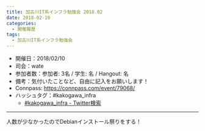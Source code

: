 ```yaml
---
title: 加古川IT系インフラ勉強会 2018.02
date: 2018-02-10
categories:
  - 開催履歴
tags:
  - 加古川IT系インフラ勉強会
---
```


* 開催日：2018/02/10
* 司会：wate
* 参加者数：参加者: 3名 / 学生:  名 / Hangout:  名
* 備考：気付いたことなど、自由に記入をお願いします！
* Connpass: https://connpass.com/event/79068/
* ハッシュタグ：#kakogawa_infra
  * [#kakogawa_infra - Twitter検索](https://twitter.com/search?q=%23kakogawa_infra&src=typd)

---

人数が少なかったのでDebianインストール祭りをする！